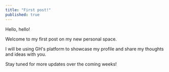 ```yaml
---
title: "First post!"
published: true
---
```


Hello, hello! 

Welcome to my first post on my new personal space. 

I will be using GH's platform to showcase my profile and share my thoughts and ideas with you.

Stay tuned for more updates over the coming weeks!
